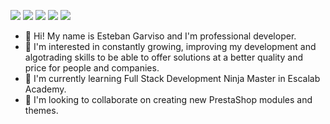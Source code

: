 <a href="mailto:e.garvisovenegas@gmail.com" rel="nofollow">![](https://img.shields.io/badge/-Gmail-EA4335?style=solid&labelColor=ffffff&logo=Gmail)</a>
<a href="https://wa.me/+12898233933" rel="nofollow">![](https://img.shields.io/badge/-WhatsApp-25D366?style=solid&labelColor=25D366&logoColor=ffffff&logo=Whatsapp)</a>
<a href="https://skype:esteban.garviso?chat" rel="nofollow">![](https://img.shields.io/badge/-Skype-00AFF0?style=solid&labelColor=ffffff&logo=Skype)</a>
<a href="https://weixin://dl/chat?estebangarviso" rel="nofollow">![](https://img.shields.io/badge/-WeChat-07C160?style=solid&labelColor=ffffff&logo=Wechat)</a>
<a href="https://www.linkedin.com/in/estebangarviso/" rel="nofollow">![](https://img.shields.io/badge/-LinkedIn-0A66C2?style=solid&labelColor=0A66C2&logo=linkedin)</a>
- 👋 Hi! My name is Esteban Garviso and I'm professional developer.
- 👀 I'm interested in constantly growing, improving my development and algotrading skills to be able to offer solutions at a better quality and price for people and companies.
- 🌱 I'm currently learning Full Stack Development Ninja Master in Escalab Academy.
- 💞️ I'm looking to collaborate on creating new PrestaShop modules and themes.

<!---
estebangarviso/estebangarviso is a ✨ special ✨ repository because its `README.md` (this file) appears on your GitHub profile.
You can click the Preview link to take a look at your changes.
--->
